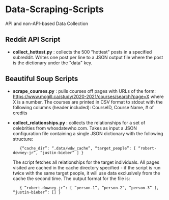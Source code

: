 # Data-Scraping-Scripts
API and non-API-based Data Collection 

## Reddit API Script

- **collect_hottest.py** : collects the 500 "hottest" posts in a specified subreddit. Writes one post per line to a JSON output file where the post is the dictionary under the "data" key. 
                  
## Beautiful Soup Scripts

- **scrape_courses.py** : pulls courses off pages with URLs of the form: https://www.mcgill.ca/study/2020-2021/courses/search?page=X where X is a number. The courses are printed in CSV format to stdout with the following columns (header included): CourseID, Course Name, # of credits

- **collect_relationships.py** : collects the relationships for a set of celebrities from whosdatewho.com. Takes as input a JSON configuration file containing a single JSON dictionary with the following structure:

         {“cache_dir”: “.data/wdw_cache”, “target_people”: [ “robert-downey-jr”, “justin-bieber” ] }
 
    The script fetches all relationships for the target individuals. All pages visited are cached in the cache directory specified - if the script is run twice          with the same target people, it will use data exclusively from the cache the second time. The output format for the file is:

         { “robert-downey-jr”: [ “person-1”, “person-2”, “person-3” ], “justin-bieber”: [] }



